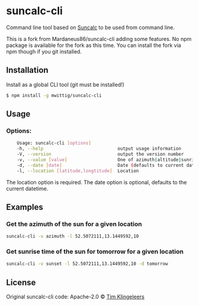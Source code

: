 # suncalc-cli 


Command line tool based on [Suncalc](https://github.com/mourner/suncalc) to be used 
from command line.

This is a fork from Mardaneus86/suncalc-cli adding some features. No npm package is available for the 
fork as this time. You can install the fork via npm though if you git installed.

## Installation

Install as a global CLI tool (git must be installed!)

```sh
$ npm install -g mwittig/suncalc-cli
```

## Usage

### Options:

```sh
    Usage: suncalc-cli [options]    
    -h, --help                            output usage information
    -V, --version                         output the version number
    -v, --value [value]                   One of azimuth|altitude|sunrise|sunset (defaults to azimuth)
    -d, --date [date]                     Date (defaults to current date)
    -l, --location [latitude,longtitude]  Location
```    

The location option is required.
The date option is optional, defaults to the current datetime.

## Examples

### Get the azimuth of the sun for a given location

```sh
suncalc-cli -v azimuth -l 52.5072111,13.1449592,10
```

### Get sunrise time of the sun for tomorrow for a given location

```sh
suncalc-cli -v sunset -l 52.5072111,13.1449592,10 -d tomorrow
```

## License

Original suncalc-cli code: Apache-2.0 © [Tim Klingeleers](http://tim.klingeleers.be)

